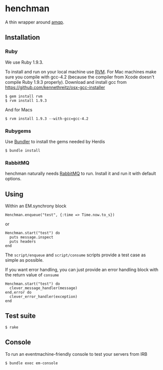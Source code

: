 # henchman

A thin wrapper around [amqp](https://github.com/ruby-amqp/amqp).

## Installation

### Ruby

We use Ruby 1.9.3. 

To install and run on your local machine use [RVM](https://rvm.beginrescueend.com/). 
For Mac machines make sure you compile with gcc-4.2 (because the compiler from Xcode doesn't compile Ruby 1.9.3 properly). 
Download and install gcc from https://github.com/kennethreitz/osx-gcc-installer 

    $ gem install rvm
    $ rvm install 1.9.3

And for Macs

    $ rvm install 1.9.3 --with-gcc=gcc-4.2

### Rubygems

Use [Bundler](http://gembundler.com/) to install the gems needed by Herdis

    $ bundle install

### RabbitMQ

henchman naturally needs [RabbitMQ](http://www.rabbitmq.com/) to run. Install it and run it with default options.

## Using

Within an EM.synchrony block

    Henchman.enqueue("test", {:time => Time.now.to_s})

or

    Henchman.start("test") do
      puts message.inspect
      puts headers
    end

The `script/enqueue` and `script/consume` scripts provide a test case as simple as possible.

If you want error handling, you can just provide an error handling block with the return value of `consume`

    Henchman.start("test") do
      clever_message_handler(message)
    end.error do
      clever_error_handler(exception)
    end

## Test suite

    $ rake

## Console

To run an eventmachine-friendly console to test your servers from IRB

    $ bundle exec em-console
